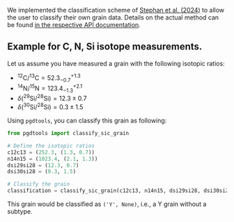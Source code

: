 We implemented the classification scheme of
[Stephan et al. (2024)](https://doi.org/10.3847/1538-4365/ad1102)
to allow the user to classify their own grain data.
Details on the actual method can be found
[in the respective API documentation](../api/classify.md).

## Example for C, N, Si isotope measurements.

Let us assume you have measured a grain with the following isotopic ratios:

- $^{12}\mathrm{C}/^{13}\mathrm{C} = 52.3^{+1.3}_{-0.7}$
- $^{14}\mathrm{N}/^{15}\mathrm{N} = 123.4^{+2.1}_{-1.3}$
- $\delta(^{29}\mathrm{Si}/^{28}\mathrm{Si}) = 12.3 \pm 0.7$
- $\delta(^{30}\mathrm{Si}/^{28}\mathrm{Si}) = 0.3 \pm 1.5$

Using `pgdtools`, you can classify this grain as following:

```python
from pgdtools import classify_sic_grain

# Define the isotopic ratios
c12c13 = (252.3, (1.3, 0.7))
n14n15 = (1023.4, (2.1, 1.3))
dsi29si28 = (12.3, 0.7)
dsi30si28 = (0.3, 1.5)

# Classify the grain
classification = classify_sic_grain(c12c13, n14n15, dsi29si28, dsi30si28)
```

This grain would be classified as `('Y', None)`, i.e., a Y grain without a subtype.
